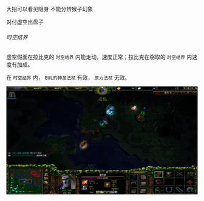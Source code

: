 大招可以看见隐身 不能分辨猴子幻象

对付虚空出盘子

###### 时空结界

虚空假面在拉比克的 `时空结界` 内能走动，速度正常；拉比克在窃取的 `时空结界` 内速度有加成。

在 `时空结界` 内， `EUL的神圣法杖` 有效， `原力法杖` 无效。

<img src="./img/虚空大.png" alt="虚空大" style="zoom: 50%;" align="left" />
